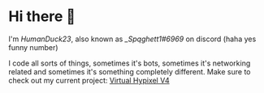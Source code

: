 # Hi there 👋

I'm *HumanDuck23*, also known as *_Spqghett1#6969* on discord (haha yes funny number)

I code all sorts of things, sometimes it's bots, sometimes it's networking related and sometimes it's something completely different. 
Make sure to check out my current project: [Virtual Hypixel V4](https://github.com/HumanDuck23/virtual-hypixel-v4)


<!--
#### What can you find here?
###### Probably nothing that interests you tbh it's mostly random crap
#### Aside from the random crap, there's... more... random... crap...
#### Imma be real here this github is mostly a place for me to just randomly put stuff.
## BUT
#### I am actually starting to use this place for cool stuff, such as my newest hypixel-boosters website!
#### And once again, thats it.
##### I might add more stuff, I probably will, nothing amazing tho...
#### Another cool thing is my dank memer bot, dankbot-v3! :D
#### Dankbot-v3 has been replaced by froggo-grinder, and soon by FroggoJava!
<!--
**HumanDuck23/HumanDuck23** is a ✨ _special_ ✨ repository because its `README.md` (this file) appears on your GitHub profile.

Here are some ideas to get you started:

- 🔭 I’m currently working on ...
- 🌱 I’m currently learning ...
- 👯 I’m looking to collaborate on ...
- 🤔 I’m looking for help with ...
- 💬 Ask me about ...
- 📫 How to reach me: ...
- 😄 Pronouns: ...
- ⚡ Fun fact: ...
-->

